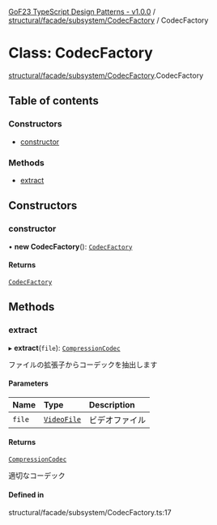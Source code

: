 [GoF23 TypeScript Design Patterns - v1.0.0](../README.md) / [structural/facade/subsystem/CodecFactory](../modules/structural_facade_subsystem_CodecFactory.md) / CodecFactory

# Class: CodecFactory

[structural/facade/subsystem/CodecFactory](../modules/structural_facade_subsystem_CodecFactory.md).CodecFactory

## Table of contents

### Constructors

- [constructor](structural_facade_subsystem_CodecFactory.CodecFactory.md#constructor)

### Methods

- [extract](structural_facade_subsystem_CodecFactory.CodecFactory.md#extract)

## Constructors

### constructor

• **new CodecFactory**(): [`CodecFactory`](structural_facade_subsystem_CodecFactory.CodecFactory.md)

#### Returns

[`CodecFactory`](structural_facade_subsystem_CodecFactory.CodecFactory.md)

## Methods

### extract

▸ **extract**(`file`): [`CompressionCodec`](../interfaces/structural_facade_subsystem_codecs_CompressionCodec.CompressionCodec.md)

ファイルの拡張子からコーデックを抽出します

#### Parameters

| Name | Type | Description |
| :------ | :------ | :------ |
| `file` | [`VideoFile`](structural_facade_subsystem_VideoFile.VideoFile.md) | ビデオファイル |

#### Returns

[`CompressionCodec`](../interfaces/structural_facade_subsystem_codecs_CompressionCodec.CompressionCodec.md)

適切なコーデック

#### Defined in

structural/facade/subsystem/CodecFactory.ts:17
